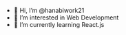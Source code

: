 - 👋 Hi, I’m @hanabiwork21
- 👀 I’m interested in Web Development 
- 🌱 I’m currently learning React.js

<!---
hanabiwork21/hanabiwork21 is a ✨ special ✨ repository because its `README.md` (this file) appears on your GitHub profile.
You can click the Preview link to take a look at your changes.
--->
